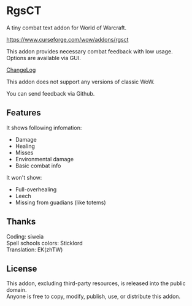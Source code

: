 # RgsCT
A tiny combat text addon for World of Warcraft.  

https://www.curseforge.com/wow/addons/rgsct  

This addon provides necessary combat feedback with low usage.  
Options are available via GUI.  

[ChangeLog](https://github.com/Rubgrsch/RgsCT/blob/master/changelog.txt)

This addon does not support any versions of classic WoW.  

You can send feedback via Github.  

Features
--------

It shows following infomation:
- Damage
- Healing
- Misses
- Environmental damage
- Basic combat info

It won't show:
- Full-overhealing
- Leech
- Missing from guadians (like totems)

Thanks
------

Coding: siweia  
Spell schools colors: Sticklord  
Translation: EK(zhTW)  

License
-------

This addon, excluding third-party resources, is released into the public domain.  
Anyone is free to copy, modify, publish, use, or distribute this addon.  
